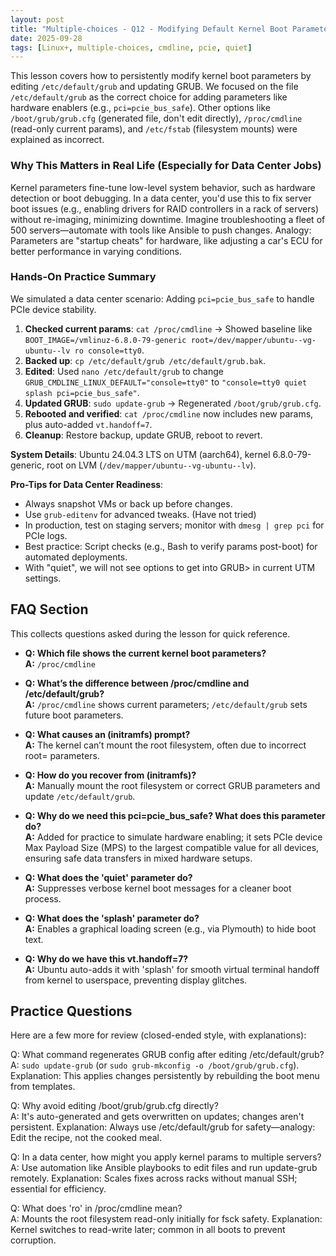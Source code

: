 ```yaml
---
layout: post
title: "Multiple-choices - Q12 - Modifying Default Kernel Boot Parameters"
date: 2025-09-28
tags: [Linux+, multiple-choices, cmdline, pcie, quiet]
---
```


This lesson covers how to persistently modify kernel boot parameters by editing `/etc/default/grub` and updating GRUB. We focused on the file `/etc/default/grub` as the correct choice for adding parameters like hardware enablers (e.g., `pci=pcie_bus_safe`). Other options like `/boot/grub/grub.cfg` (generated file, don't edit directly), `/proc/cmdline` (read-only current params), and `/etc/fstab` (filesystem mounts) were explained as incorrect.

### Why This Matters in Real Life (Especially for Data Center Jobs)

Kernel parameters fine-tune low-level system behavior, such as hardware detection or boot debugging. In a data center, you'd use this to fix server boot issues (e.g., enabling drivers for RAID controllers in a rack of servers) without re-imaging, minimizing downtime. Imagine troubleshooting a fleet of 500 servers—automate with tools like Ansible to push changes. Analogy: Parameters are "startup cheats" for hardware, like adjusting a car's ECU for better performance in varying conditions.

### Hands-On Practice Summary

We simulated a data center scenario: Adding `pci=pcie_bus_safe` to handle PCIe device stability.

1. **Checked current params**: `cat /proc/cmdline` → Showed baseline like `BOOT_IMAGE=/vmlinuz-6.8.0-79-generic root=/dev/mapper/ubuntu--vg-ubuntu--lv ro console=tty0`.
2. **Backed up**: `cp /etc/default/grub /etc/default/grub.bak`.
3. **Edited**: Used `nano /etc/default/grub` to change `GRUB_CMDLINE_LINUX_DEFAULT="console=tty0"` to `"console=tty0 quiet splash pci=pcie_bus_safe"`.
4. **Updated GRUB**: `sudo update-grub` → Regenerated `/boot/grub/grub.cfg`.
5. **Rebooted and verified**: `cat /proc/cmdline` now includes new params, plus auto-added `vt.handoff=7`.
6. **Cleanup**: Restore backup, update GRUB, reboot to revert.

**System Details**: Ubuntu 24.04.3 LTS on UTM (aarch64), kernel 6.8.0-79-generic, root on LVM (`/dev/mapper/ubuntu--vg-ubuntu--lv`).

**Pro-Tips for Data Center Readiness**:

- Always snapshot VMs or back up before changes.
- Use `grub-editenv` for advanced tweaks. (Have not tried)
- In production, test on staging servers; monitor with `dmesg | grep pci` for PCIe logs.
- Best practice: Script checks (e.g., Bash to verify params post-boot) for automated deployments.
- With "quiet", we will not see options to get into GRUB> in current UTM settings.

## FAQ Section

This collects questions asked during the lesson for quick reference.

- **Q: Which file shows the current kernel boot parameters?**  
  **A:** `/proc/cmdline`

- **Q: What’s the difference between /proc/cmdline and /etc/default/grub?**  
  **A:** `/proc/cmdline` shows current parameters; `/etc/default/grub` sets future boot parameters.

- **Q: What causes an (initramfs) prompt?**  
  **A:** The kernel can’t mount the root filesystem, often due to incorrect root= parameters.

- **Q: How do you recover from (initramfs)?**  
  **A:** Manually mount the root filesystem or correct GRUB parameters and update `/etc/default/grub`.

- **Q: Why do we need this pci=pcie_bus_safe? What does this parameter do?**  
  **A:** Added for practice to simulate hardware enabling; it sets PCIe device Max Payload Size (MPS) to the largest compatible value for all devices, ensuring safe data transfers in mixed hardware setups.

- **Q: What does the 'quiet' parameter do?**  
  **A:** Suppresses verbose kernel boot messages for a cleaner boot process.

- **Q: What does the 'splash' parameter do?**  
  **A:** Enables a graphical loading screen (e.g., via Plymouth) to hide boot text.

- **Q: Why do we have this vt.handoff=7?**  
  **A:** Ubuntu auto-adds it with 'splash' for smooth virtual terminal handoff from kernel to userspace, preventing display glitches.

## Practice Questions

Here are a few more for review (closed-ended style, with explanations):

Q: What command regenerates GRUB config after editing /etc/default/grub?  
A: `sudo update-grub` (or `sudo grub-mkconfig -o /boot/grub/grub.cfg`). Explanation: This applies changes persistently by rebuilding the boot menu from templates.

Q: Why avoid editing /boot/grub/grub.cfg directly?  
A: It's auto-generated and gets overwritten on updates; changes aren't persistent. Explanation: Always use /etc/default/grub for safety—analogy: Edit the recipe, not the cooked meal.

Q: In a data center, how might you apply kernel params to multiple servers?  
A: Use automation like Ansible playbooks to edit files and run update-grub remotely. Explanation: Scales fixes across racks without manual SSH; essential for efficiency.

Q: What does 'ro' in /proc/cmdline mean?  
A: Mounts the root filesystem read-only initially for fsck safety. Explanation: Kernel switches to read-write later; common in all boots to prevent corruption.
